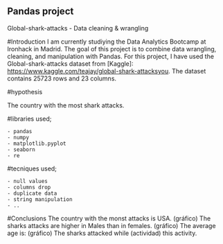 ## Pandas project
Global-shark-attacks - Data cleaning & wrangling

#Introduction
I am currently studiying the Data Analytics Bootcamp at Ironhack in Madrid. 
The goal of this project is to combine data wrangling, cleaning, and manipulation with Pandas.
For this project, I have used the Global-shark-attacks dataset from [Kaggle]: https://www.kaggle.com/teajay/global-shark-attacksyou.
The dataset contains 25723 rows and 23 columns.

#hypothesis

The country with the most shark attacks.

#libraries used;

    - pandas
    - numpy
    - matplotlib.pyplot
    - seaborn
    - re

#tecniques used;

    - null values
    - columns drop
    - duplicate data
    - string manipulation
    - ..



#Conclusions
The country with the monst attacks is USA. 
(gráfico)
The sharks attacks are higher in Males than in females.
(gráfico)
The average age is:
(gráfico)
The sharks attacked while (actividad) this activity.



